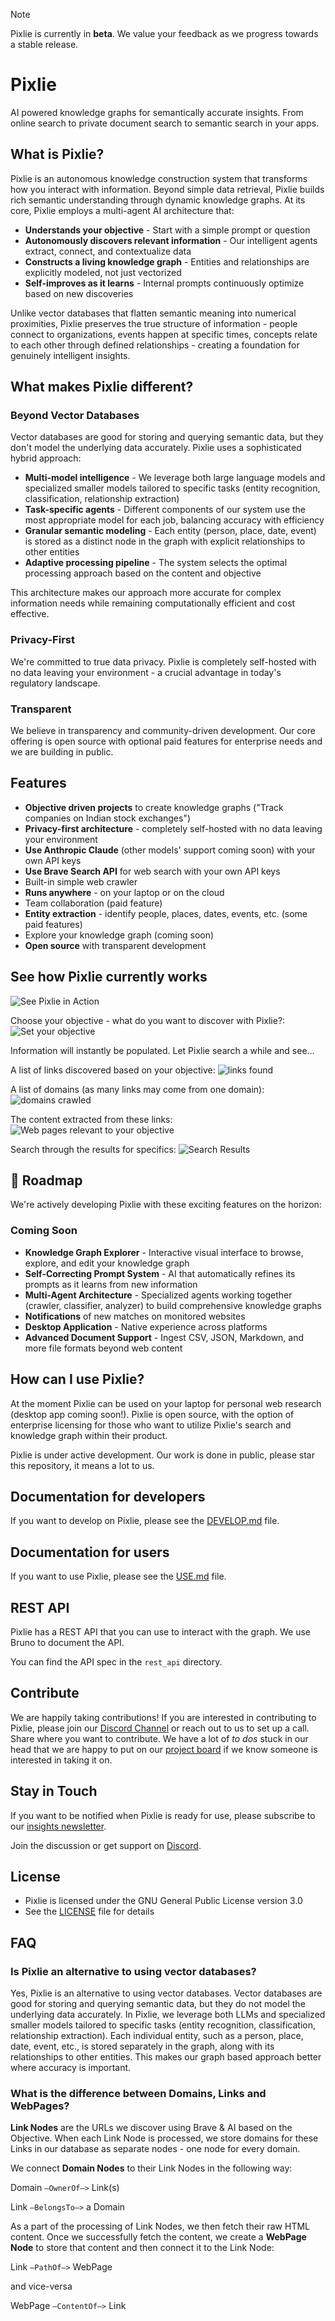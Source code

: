 > [!NOTE]  
> Pixlie is currently in **beta**. We value your feedback as we progress towards a stable release.

# Pixlie

AI powered knowledge graphs for semantically accurate insights. From online search to private document search to semantic search in your apps.

## What is Pixlie?

Pixlie is an autonomous knowledge construction system that transforms how you interact with information. Beyond simple data retrieval, Pixlie builds rich semantic understanding through dynamic knowledge graphs.
At its core, Pixlie employs a multi-agent AI architecture that:

- **Understands your objective** - Start with a simple prompt or question
- **Autonomously discovers relevant information** - Our intelligent agents extract, connect, and contextualize data
- **Constructs a living knowledge graph** - Entities and relationships are explicitly modeled, not just vectorized
- **Self-improves as it learns** - Internal prompts continuously optimize based on new discoveries

Unlike vector databases that flatten semantic meaning into numerical proximities, Pixlie preserves the true structure of information - people connect to organizations, events happen at specific times, concepts relate to each other through defined relationships - creating a foundation for genuinely intelligent insights.

## What makes Pixlie different?

### Beyond Vector Databases
Vector databases are good for storing and querying semantic data, but they don't model the underlying data accurately. Pixlie uses a sophisticated hybrid approach:

- **Multi-model intelligence** - We leverage both large language models and specialized smaller models tailored to specific tasks (entity recognition, classification, relationship extraction)
- **Task-specific agents** - Different components of our system use the most appropriate model for each job, balancing accuracy with efficiency
- **Granular semantic modeling** - Each entity (person, place, date, event) is stored as a distinct node in the graph with explicit relationships to other entities
- **Adaptive processing pipeline** - The system selects the optimal processing approach based on the content and objective

This architecture makes our approach more accurate for complex information needs while remaining computationally efficient and cost effective.

### Privacy-First
We're committed to true data privacy. Pixlie is completely self-hosted with no data leaving your environment - a crucial advantage in today's regulatory landscape.

### Transparent
We believe in transparency and community-driven development. Our core offering is open source with optional paid features for enterprise needs and we are building in public.

## Features

- **Objective driven projects** to create knowledge graphs ("Track companies on Indian stock exchanges")
- **Privacy-first architecture** - completely self-hosted with no data leaving your environment
- **Use Anthropic Claude** (other models' support coming soon) with your own API keys
- **Use Brave Search API** for web search with your own API keys
- Built-in simple web crawler
- **Runs anywhere** - on your laptop or on the cloud
- Team collaboration (paid feature)
- **Entity extraction** - identify people, places, dates, events, etc. (some paid features)
- Explore your knowledge graph (coming soon)
- **Open source** with transparent development


## See how Pixlie currently works

![See Pixlie in Action](https://pixlie.com/images/screenshots/Gif-24-Apr-2025-2.gif)

Choose your objective - what do you want to discover with Pixlie?:
![Set your objective](https://pixlie.com/images/screenshots/20250422-pixlie-screenshot-objective.png)

Information will instantly be populated. Let Pixlie search a while and see...


A list of links discovered based on your objective:
![links found](https://pixlie.com/images/screenshots/20250422-pixlie-screenshot-links.png)

A list of domains (as many links may come from one domain):
![domains crawled](https://pixlie.com/images/screenshots/20250422-pixlie-screenshot-domains.png)

The content extracted from these links:
![Web pages relevant to your objective](https://pixlie.com/images/screenshots/20250422-pixlie-screenshot-web-pages.png)

Search through the results for specifics:
![Search Results](https://pixlie.com/images/screenshots/20250422-pixlie-screenshot-search.png)

## 🚀 Roadmap
We're actively developing Pixlie with these exciting features on the horizon:

### Coming Soon

- **Knowledge Graph Explorer** - Interactive visual interface to browse, explore, and edit your knowledge graph
- **Self-Correcting Prompt System** - AI that automatically refines its prompts as it learns from new information
- **Multi-Agent Architecture** - Specialized agents working together (crawler, classifier, analyzer) to build comprehensive knowledge graphs
- **Notifications** of new matches on monitored websites
- **Desktop Application** - Native experience across platforms
- **Advanced Document Support** - Ingest CSV, JSON, Markdown, and more file formats beyond web content

## How can I use Pixlie?

At the moment Pixlie can be used on your laptop for personal web research (desktop app coming soon!). Pixlie is open source, with the option of enterprise licensing for those who want to utilize Pixlie's search and knowledge graph within their product. 

Pixlie is under active development. Our work is done in public, please star this repository, it means a lot to us.

## Documentation for developers

If you want to develop on Pixlie, please see the [DEVELOP.md](DEVELOP.md) file.

## Documentation for users

If you want to use Pixlie, please see the [USE.md](USE.md) file.

## REST API

Pixlie has a REST API that you can use to interact with the graph. We use Bruno to document the API.

You can find the API spec in the `rest_api` directory.

## Contribute

We are happily taking contributions! If you are interested in contributing to Pixlie, please join our [Discord Channel](https://discord.gg/5W9U9RPTGp) or reach out to us to set up a call. Share where you want to contribute. We have a lot of _to dos_ stuck in our head that we are happy to put on our [project board](https://github.com/orgs/pixlie/projects/5) if we know someone is interested in taking it on. 

## Stay in Touch

If you want to be notified when Pixlie is ready for use, please subscribe to
our [insights newsletter](https://pixlie.com/insights).

Join the discussion or get support on [Discord](https://discord.gg/5W9U9RPTGp).

## License

- Pixlie is licensed under the GNU General Public License version 3.0
- See the [LICENSE](LICENSE) file for details

## FAQ

### Is Pixlie an alternative to using vector databases?

Yes, Pixlie is an alternative to using vector databases. Vector databases are good for storing and querying semantic
data, but they do not model the underlying data accurately. In Pixlie, we leverage both LLMs and specialized smaller models tailored to specific tasks (entity recognition, classification, relationship extraction). Each individual entity, such as a person, place, date, event, etc., is stored separately in the graph, along with its relationships to other entities. This makes our graph based approach better where accuracy is important.

### What is the difference between Domains, Links and WebPages?
**Link Nodes** are the URLs we discover using Brave & AI based on the Objective. When each Link Node is processed, we store domains for these Links in our database as separate nodes - one node for every domain.

We connect **Domain Nodes** to their Link Nodes in the following way:

Domain `—OwnerOf—>` Link(s)

Link `—BelongsTo—>` a Domain

As a part of the processing of Link Nodes, we then fetch their raw HTML content. Once we successfully fetch the content, we create a **WebPage Node** to store that content and then connect it to the Link Node:

Link `—PathOf—>` WebPage

and vice-versa

WebPage `—ContentOf—>` Link
